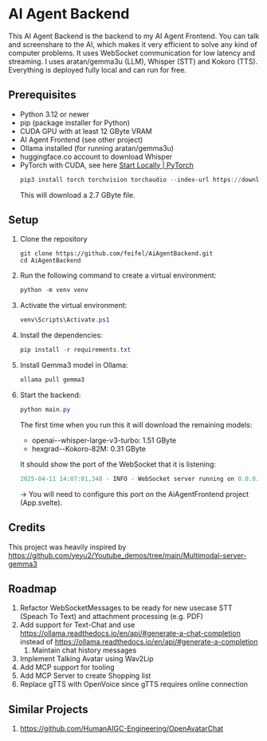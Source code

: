 # AI Agent Backend

This AI Agent Backend is the backend to my AI Agent Frontend. You can talk and screenshare to the AI, which makes it very efficient to solve any kind of computer problems. It uses WebSocket communication for low latency and streaming. I uses aratan/gemma3u (LLM), Whisper (STT) and Kokoro (TTS). Everything is deployed fully local and can run for free.

## Prerequisites
- Python 3.12 or newer
- pip (package installer for Python)
- CUDA GPU with at least 12 GByte VRAM
- AI Agent Frontend (see other project)
- Ollama installed (for running aratan/gemma3u)
- huggingface.co account to download Whisper
- PyTorch with CUDA, see here [Start Locally | PyTorch](https://pytorch.org/get-started/locally/)
    ```powershell
    pip3 install torch torchvision torchaudio --index-url https://download.pytorch.org/whl/cu118
    ```
    This will download a 2.7 GByte file.

## Setup
1. Clone the repository    
    ```
    git clone https://github.com/feifel/AiAgentBackend.git
    cd AiAgentBackend
    ```    
3. Run the following command to create a virtual environment:     
    ```powershell
    python -m venv venv
    ```    
4. Activate the virtual environment:    
    ```csharp
    venv\Scripts\Activate.ps1
    ```    
5. Install the dependencies:     
    ```powershell
    pip install -r requirements.txt
    ```    
6. Install Gemma3 model in Ollama:
    ```powershell
    ollama pull gemma3
    ```
7. Start the backend:     
    ```powershell
    python main.py
    ```    
    The first time when you run this it will download the remaining models:    
    - openai--whisper-large-v3-turbo: 1.51 GByte
    - hexgrad--Kokoro-82M: 0.31 GByte
    
    It should show the port of the WebSocket that it is listening:         
    ```powershell
    2025-04-11 14:07:01,348 - INFO - WebSocket server running on 0.0.0.0:9073
    ```        
    → You will need to configure this port on the AiAgentFrontend project (App.svelte).

## Credits
This project was heavily inspired by https://github.com/yeyu2/Youtube_demos/tree/main/Multimodal-server-gemma3

## Roadmap
1. Refactor WebSocketMessages to be ready for new usecase STT (Speach To Text) and attachment processing (e.g. PDF)
1. Add support for Text-Chat and use https://ollama.readthedocs.io/en/api/#generate-a-chat-completion instead of https://ollama.readthedocs.io/en/api/#generate-a-completion
    1. Maintain chat history messages
2. Implement Talking Avatar using Wav2Lip
3. Add MCP support for tooling
4. Add MCP Server to create Shopping list
5. Replace gTTS with OpenVoice since gTTS requires online connection

## Similar Projects
1. https://github.com/HumanAIGC-Engineering/OpenAvatarChat
